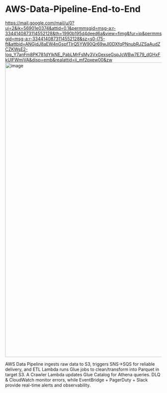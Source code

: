 # AWS-Data-Pipeline-End-to-End

https://mail.google.com/mail/u/0?ui=2&ik=56901e0374&attid=0.1&permmsgid=msg-a:r-3344140873114552128&th=1990b195d4deed6a&view=fimg&fur=ip&permmsgid=msg-a:r-3344140873114552128&sz=s0-l75-ft&attbid=ANGjdJ8aEW4nGspfTlrQ5YW90Qr69wJl0DXfqPNnubRJZSaAudZCZKWsE2-loq_Y7anFm8PK781dYIkNE_PabLMrFsMy3VxGexseGspJcWBw7E79_dGHxFkUlFWmjVA&disp=emb&realattid=ii_mf2pxew00&zw<img width="2720" height="950" alt="image" src="https://github.com/user-attachments/assets/bb8973d9-2652-4c84-9f23-046aa643b819" />


AWS Data Pipeline ingests raw data to S3, triggers SNS→SQS for reliable delivery, and ETL Lambda runs Glue jobs to clean/transform into Parquet in target S3. A Crawler Lambda updates Glue Catalog for Athena queries. DLQ &amp; CloudWatch monitor errors, while EventBridge + PagerDuty + Slack provide real-time alerts and observability.
